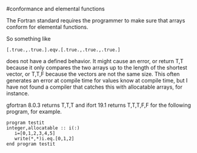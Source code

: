 #conformance and elemental functions

The Fortran standard requires the programmer to make sure that arrays
conform for elemental functions.

So something like

    [.true.,.true.].eqv.[.true.,.true.,.true.]

does not have a defined behavior. It might cause an error, or return T,T
because it only compares the two arrays up to the length of the shortest
vector, or T,T,F because the vectors are not the same size.  This often
generates an error at compile time for values know at compile time, but
I have not found a compiler that catches this with allocatable arrays,
for instance.

gfortran 8.0.3 returns T,T,T and ifort 19.1 returns T,T,T,F,F for the
following program, for example.

    program testit
    integer,allocatable :: i(:)
       i=[0,1,2,3,4,5]
       write(*,*)i.eq.[0,1,2]
    end program testit
